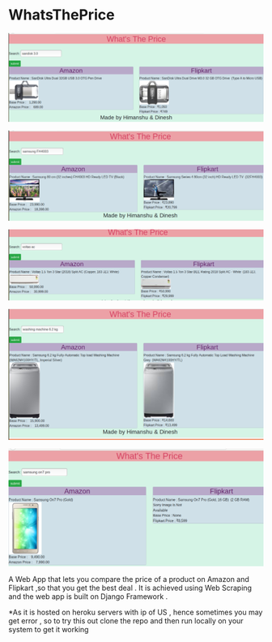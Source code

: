 # WhatsThePrice
![Alt text](https://github.com/himanshuhemu/WhatsThePrice/raw/master/Screenshot%20from%202018-09-27%2021-08-05.png)

![Alt text](https://github.com/himanshuhemu/WhatsThePrice/raw/master/Screenshot%20from%202018-09-27%2021-10-40.png)

![Alt text](https://github.com/himanshuhemu/WhatsThePrice/raw/master/Screenshot%20from%202018-09-27%2021-11-48.png)

![Alt text](https://github.com/himanshuhemu/WhatsThePrice/raw/master/Screenshot%20from%202018-09-27%2021-09-15.png)

![Alt text](https://github.com/himanshuhemu/WhatsThePrice/raw/master/Screenshot%20from%202018-09-27%2021-17-22.png)


A Web App that lets you compare the price of a product on Amazon and Flipkart ,so that you get the best deal . It is achieved using Web Scraping and the web app is built on Django Framework . 

*As it is hosted on heroku servers with ip of US , hence sometimes you may get error , so to try this out clone the repo and then run locally on your system to get it working

 
